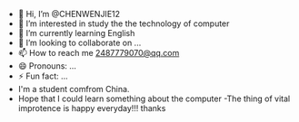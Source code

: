 - 👋 Hi, I’m @CHENWENJIE12
- 👀 I’m interested in study the the technology of computer
- 🌱 I’m currently learning English
- 💞️ I’m looking to collaborate on ...
- 📫 How to reach me 2487779070@qq.com
- 😄 Pronouns: ...
- ⚡ Fun fact: ...
- I'm a student comfrom China.
- Hope that I could learn something about the computer
-The thing of vital improtence is happy everyday!!!
thanks

<!---
CHENWENJIE12/CHENWENJIE12 is a ✨ special ✨ repository because its `README.md` (this file) appears on your GitHub profile.
You can click the Preview link to take a look at your changes.
--->
